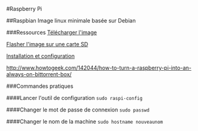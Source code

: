 #Raspberry Pi

##Raspbian
Image linux minimale basée sur Debian

###Ressources 
[Télécharger l'image](https://www.raspberrypi.org/downloads/raspbian/)

[Flasher l'image sur une carte SD](https://www.raspberrypi.org/documentation/installation/installing-images/linux.md)

[Installation et configuration](http://raspbian-france.fr/installer-raspbian-premier-demarrage-configuration/)

http://www.howtogeek.com/142044/how-to-turn-a-raspberry-pi-into-an-always-on-bittorrent-box/

###Commandes pratiques

####Lancer l'outil de configuration
`sudo raspi-config`

####Changer le mot de passe de connexion
`sudo passwd`

####Changer le nom de la machine
`sudo hostname nouveaunom`

